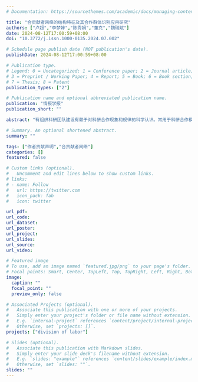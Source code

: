 ```yaml
---
# Documentation: https://sourcethemes.com/academic/docs/managing-content/

title: "合贡献者网络的结构特征及其合作群体识别应用研究"
authors: ["卢超","李梦婷","陈秀娟","董克","魏瑞斌"]
date: 2024-08-12T17:00:59+08:00
doi: "10.3772/j.issn.1000-0135.2024.07.002"

# Schedule page publish date (NOT publication's date).
publishDate: 2024-08-12T17:00:59+08:00

# Publication type.
# Legend: 0 = Uncategorized; 1 = Conference paper; 2 = Journal article;
# 3 = Preprint / Working Paper; 4 = Report; 5 = Book; 6 = Book section;
# 7 = Thesis; 8 = Patent
publication_types: ["2"]

# Publication name and optional abbreviated publication name.
publication: "情报学报"
publication_short: ""

abstract: "有组织科研团队建设有赖于对科研合作现象和规律的科学认识。常用于科研合作模式研究的合著者网络默认同一成果的合作者间贡献均等，但这通常与科研合作实践相左。作者贡献声明数据的出现为揭示更细粒度的合作实践提供了重要素材。为此，本研究提出一种利用贡献声明数据构建的新型合作网络——合贡献者网络，为深入研究科研合作问题提供新工具。本研究以PLoS (Public Library of Science)上的药学论文数据为例，以合著者网络为基准，从合贡献者网络的网络结构特征入手，认识此新型合作网络的物理性质；选取当前重要研究方向之一的“合作群体识别”为切入点，进一步认识合贡献者网络的应用价值。研究结果表明：(1)在网络结构形态上，合贡献者网络比合著者网络更稀疏；(2)在合作群体识别上，两种网络的群体识别结果部分一致，重合度约为57%；约32%的合作群体在合贡献者网络上发生了重组；(3)合贡献者网络中的合作群体发文主题比合著者网络更为聚焦，但检验结果并不显著。总体来看，在本研究的数据集上，合贡献者网络较之合著者网络显示出更良好的社区结构；合贡献者网络有助于识别出更细粒度的合作群体，且在所识别的合作群体上发文主题的一致性更高。"

# Summary. An optional shortened abstract.
summary: ""

tags: ["作者贡献声明","合贡献者网络"]
categories: []
featured: false

# Custom links (optional).
#   Uncomment and edit lines below to show custom links.
# links:
# - name: Follow
#   url: https://twitter.com
#   icon_pack: fab
#   icon: twitter

url_pdf:
url_code:
url_dataset:
url_poster:
url_project:
url_slides:
url_source:
url_video:

# Featured image
# To use, add an image named `featured.jpg/png` to your page's folder. 
# Focal points: Smart, Center, TopLeft, Top, TopRight, Left, Right, BottomLeft, Bottom, BottomRight.
image:
  caption: ""
  focal_point: ""
  preview_only: false

# Associated Projects (optional).
#   Associate this publication with one or more of your projects.
#   Simply enter your project's folder or file name without extension.
#   E.g. `internal-project` references `content/project/internal-project/index.md`.
#   Otherwise, set `projects: []`.
projects: ["division of labor"]

# Slides (optional).
#   Associate this publication with Markdown slides.
#   Simply enter your slide deck's filename without extension.
#   E.g. `slides: "example"` references `content/slides/example/index.md`.
#   Otherwise, set `slides: ""`.
slides: ""
---
```

